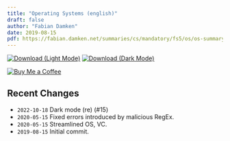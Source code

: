 ```yaml
---
title: "Operating Systems (english)"
draft: false
author: "Fabian Damken"
date: 2019-08-15
pdf: https://fabian.damken.net/summaries/cs/mandatory/fs5/os/os-summary.pdf
---
```


[![Download (Light Mode)](/download.png)](os-summary.pdf)
[![Download (Dark Mode)](/download-dark.png)](os-summary-dark.pdf)

[![Buy Me a Coffee](/kofi.png)](https://ko-fi.com/fdamken)

## Recent Changes
- `2022-10-18` Dark mode (re) (#15)
- `2020-05-15` Fixed errors introduced by malicious RegEx.
- `2020-05-15` Streamlined OS, VC.
- `2019-08-15` Initial commit.
